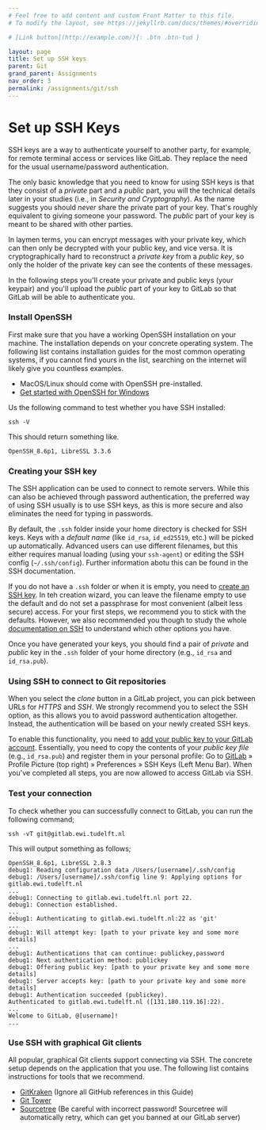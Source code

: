 ```yaml
---
# Feel free to add content and custom Front Matter to this file.
# To modify the layout, see https://jekyllrb.com/docs/themes/#overriding-theme-defaults

# [Link button](http://example.com/){: .btn .btn-tud }

layout: page
title: Set up SSH keys
parent: Git
grand_parent: Assignments
nav_order: 3
permalink: /assignments/git/ssh
---
```


# Set up SSH Keys

SSH keys are a way to authenticate yourself to another party, for example, for remote terminal access or services like GitLab.
They replace the need for the usual username/password authentication.

The only basic knowledge that you need to know for using SSH keys is that they consist of a *private* part and a *public* part, you will the technical details later in your studies (i.e., in *Security and Cryptography*).
As the name suggests you should _never_ share the private part of your key. That's roughly equivalent to giving someone your password. The _public_ part of your key is meant to be shared with other parties.

In laymen terms, you can encrypt messages with your private key, which can then only be decrypted with your public key, and vice versa.
It is cryptographically hard to reconstruct a *private key* from a *public key*, so only the holder of the private key can see the contents of these messages.

In the following steps you'll create your private and public keys (your keypair) and you'll upload the _public_ part of your key to GitLab so that GitLab will be able to authenticate you.

### Install OpenSSH

First make sure that you have a working OpenSSH installation on your machine.
The installation depends on your concrete operating system.
The following list contains installation guides for the most common operating systems, if you cannot find yours in the list, searching on the internet will likely give you countless examples.

- MacOS/Linux should come with OpenSSH pre-installed.
- [Get started with OpenSSH for Windows](https://learn.microsoft.com/en-us/windows-server/administration/openssh/openssh_install_firstuse)

Us the following command to test whether you have SSH installed:

    ssh -V

This should return something like.

    OpenSSH_8.6p1, LibreSSL 3.3.6


### Creating your SSH key

The SSH application can be used to connect to remote servers.
While this can also be achieved through password authentication, the preferred way of using SSH usually is to use SSH keys, as this is more secure and also eliminates the need for typing in passwords.

By default, the `.ssh` folder inside your home directory is checked for SSH keys.
Keys with a *default name* (like `id_rsa`, `id_ed25519`, etc.) will be picked up automatically.
Advanced users can use different filenames, but this either requires manual loading (using your `ssh-agent`) or editing the SSH config (`~/.ssh/config`).
Further information abotu this can be found in the SSH documentation.

If you do not have a `.ssh` folder or when it is empty, you need to [create an SSH key][gl-create-key].
In teh creation wizard, you can leave the filename empty to use the default and do not set a passphrase for most convenient (albeit less secure) access.
For your first steps, we recommend you to stick with the defaults.
However, we also recommended you though to study the whole [documentation on SSH][gl-ssh] to understand which other options you have.

Once you have generated your keys, you should find a pair of *private* and *public* key in the `.ssh` folder of your home directory (e.g., `id_rsa` and `id_rsa.pub`).

[gl-ssh]: https://docs.gitlab.com/ee/user/ssh.html
[gl-create-key]: https://docs.gitlab.com/ee/user/ssh.html#generate-an-ssh-key-pair


### Using SSH to connect to Git repositories

When you select the *clone* button in a GitLab project, you can pick between URLs for *HTTPS* and *SSH*.
We strongly recommend you to select the SSH option, as this allows you to avoid password authentication altogether.
Instead, the authentication will be based on your newly created SSH keys.

To enable this functionality, you need to [add your public key to your GitLab account][gl-add-key].
Essentially, you need to copy the contents of your *public key file* (e.g., `id_rsa.pub`) and register them in your personal profile: Go to [GitLab](https://gitlab.ewi.tudelft.nl) » Profile Picture (top right) » Preferences » SSH Keys (Left Menu Bar).
When you've completed all steps, you are now allowed to access GitLab via SSH.

[gl-add-key]: https://docs.gitlab.com/ee/ssh/#add-an-ssh-key-to-your-gitlab-account


### Test your connection

To check whether you can successfully connect to GitLab, you can run the following command;

```
ssh -vT git@gitlab.ewi.tudelft.nl
```

This will output something as follows;

```
OpenSSH_8.6p1, LibreSSL 2.8.3
debug1: Reading configuration data /Users/[username]/.ssh/config
debug1: /Users/[username]/.ssh/config line 9: Applying options for gitlab.ewi.tudelft.nl
...
debug1: Connecting to gitlab.ewi.tudelft.nl port 22.
debug1: Connection established.
...
debug1: Authenticating to gitlab.ewi.tudelft.nl:22 as 'git'
...
debug1: Will attempt key: [path to your private key and some more details]
...
debug1: Authentications that can continue: publickey,password
debug1: Next authentication method: publickey
debug1: Offering public key: [path to your private key and some more details]
debug1: Server accepts key: [path to your private key and some more details]
debug1: Authentication succeeded (publickey).
Authenticated to gitlab.ewi.tudelft.nl ([131.180.119.16]:22).
...
Welcome to GitLab, @[username]!
...
```


### Use SSH with graphical Git clients

All popular, graphical Git clients support connecting via SSH.
The concrete setup depends on the application that you use.
The following list contains instructions for tools that we recommend.

- [GitKraken](https://www.gitkraken.com/learn/git/problems/github-add-ssh-key#) (Ignore all GitHub references in this Guide)
- [Git Tower](https://www.git-tower.com/help/guides/manage-hosting-services/manage-ssh-keys/windows)
- [Sourcetree](https://support.atlassian.com/bitbucket-cloud/docs/set-up-ssh-with-sourcetree/) (Be careful with incorrect password! Sourcetree will automatically retry, which can get you banned at our GitLab server)




